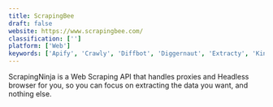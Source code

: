 ```yaml
---
title: ScrapingBee
draft: false 
website: https://www.scrapingbee.com/
classification: ['']
platform: ['Web']
keywords: ['Apify', 'Crawly', 'Diffbot', 'Diggernaut', 'Extracty', 'Kinase', 'Komodo Edit', 'ParseHub', 'Parsers', 'Portia', 'ProxyCrawl', 'Scraper API', 'ScrapingBot', 'ScrapingHub', 'Scrapy', 'Spider', 'UiPath', 'Web Robots', 'Webhose.io']
---
```

ScrapingNinja is a Web Scraping API that handles proxies and Headless browser for you, so you can focus on extracting the data you want, and nothing else.